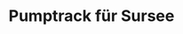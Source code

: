 ---
layout: initiative
title:  "Pump&shy;track für Sursee"
description: "Die SP Sursee hat am 30. Oktober 2021 zuhanden des Stadtrates einen Antrag eingereicht, um die Erstellung eines Pumptracks in Sursee zu prüfen. Mittlerweile hat sich eine Interessensgemeinschaft gebildet, die sich diesem Anliegen angenommen hat."
image: "/assets/images/events/pumptrack/pumptrack.png"
color: "darkgreen"
---
